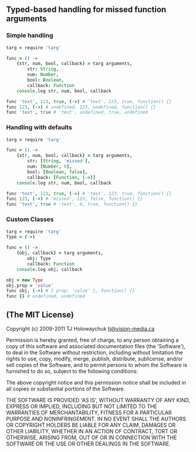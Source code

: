 ## Typed-based handling for missed function arguments

### Simple handling

```coffee
targ = require 'targ'

func = () ->
	{str, num, bool, callback} = targ arguments,
		str: String,
		num: Number,
		bool: Boolean,
		callback: Function
	console.log str, num, bool, callback

func 'text', 123, true, (->) # 'text', 123, true, function() {}
func 123, (->) # undefined, 123, undefined, function() {}
func 'text', true # 'text', undefined, true, undefined
```

### Handling with defaults

```coffee
targ = require 'targ'

func = () ->
	{str, num, bool, callback} = targ arguments,
		str: [String, 'missed'],
		num: [Number, 0],
		bool: [Boolean, false],
		callback: [Function, (->)]
	console.log str, num, bool, callback

func 'text', 123, true, (->) # 'text', 123, true, function() {}
func 123, (->) # 'missed', 123, false, function() {}
func 'text', true # 'text', 0, true, function() {}
```

### Custom Classes

```coffee
targ = require 'targ'
Type = (->)

func = () ->
	{obj, callback} = targ arguments,
		obj: Type
		callback: Function
	console.log obj, callback

obj = new Type
obj.prop = 'value'
func obj, (->) # { prop: 'value' }, function() {}
func {} # undefined, undefined
```

## (The MIT License)

Copyright (c) 2009-2011 TJ Holowaychuk <tj@vision-media.ca>

Permission is hereby granted, free of charge, to any person obtaining
a copy of this software and associated documentation files (the
'Software'), to deal in the Software without restriction, including
without limitation the rights to use, copy, modify, merge, publish,
distribute, sublicense, and/or sell copies of the Software, and to
permit persons to whom the Software is furnished to do so, subject to
the following conditions:

The above copyright notice and this permission notice shall be
included in all copies or substantial portions of the Software.

THE SOFTWARE IS PROVIDED 'AS IS', WITHOUT WARRANTY OF ANY KIND,
EXPRESS OR IMPLIED, INCLUDING BUT NOT LIMITED TO THE WARRANTIES OF
MERCHANTABILITY, FITNESS FOR A PARTICULAR PURPOSE AND NONINFRINGEMENT.
IN NO EVENT SHALL THE AUTHORS OR COPYRIGHT HOLDERS BE LIABLE FOR ANY
CLAIM, DAMAGES OR OTHER LIABILITY, WHETHER IN AN ACTION OF CONTRACT,
TORT OR OTHERWISE, ARISING FROM, OUT OF OR IN CONNECTION WITH THE
SOFTWARE OR THE USE OR OTHER DEALINGS IN THE SOFTWARE.